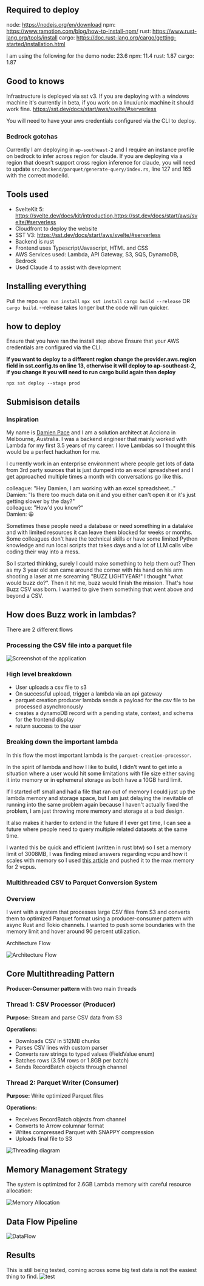 ## Required to deploy

node: https://nodejs.org/en/download
npm: https://www.ramotion.com/blog/how-to-install-npm/
rust: https://www.rust-lang.org/tools/install
cargo: https://doc.rust-lang.org/cargo/getting-started/installation.html

I am using the following for the demo
node: 23.6
npm: 11.4
rust: 1.87
cargo: 1.87

## Good to knows

Infrastructure is deployed via sst v3. If you are deploying with a windows machine it's currently in beta, if you work on a linux/unix machine it should work fine.
https://sst.dev/docs/start/aws/svelte/#serverless

You will need to have your aws credentials configured via the CLI to deploy.

### Bedrock gotchas

Currently I am deploying in `ap-southeast-2` and I require an instance profile on bedrock to infer across region for claude. If you are deploying via a region that doesn't support cross region inference for claude, you will need to update `src/backend/parquet/generate-query/index.rs`, line 127 and 165 with the correct modelId.

## Tools used

- SvelteKit 5: https://svelte.dev/docs/kit/introduction,https://sst.dev/docs/start/aws/svelte/#serverless
- Cloudfront to deploy the website
- SST V3: https://sst.dev/docs/start/aws/svelte/#serverless
- Backend is rust
- Frontend uses Typescript/Javascript, HTML and CSS
- AWS Services used: Lambda, API Gateway, S3, SQS, DynamoDB, Bedrock
- Used Claude 4 to assist with development

## Installing everything

Pull the repo
`npm run install`
`npx sst install`
`cargo build --release` OR `cargo build`. --release takes longer but the code will run quicker.

## how to deploy

Ensure that you have ran the install step above
Ensure that your AWS credentials are configured via the CLI.

**If you want to deploy to a different region change the provider.aws.region field in sst.config.ts on line 13, otherwise it will deploy to ap-southeast-2, if you change it you will need to run cargo build again then deploy**

`npx sst deploy --stage prod`

## Submisison details

### Inspiration

My name is [Damien Pace](https://www.linkedin.com/in/damienpace1/) and I am a solution architect at Acciona in Melbourne, Australia. I was a backend engineer that mainly worked with Lambda for my first 3.5 years of my career. I love Lambdas so I thought this would be a perfect hackathon for me.

I currently work in an enterprise environment where people get lots of data from 3rd party sources that is just dumped into an excel spreadsheet and I get approached multiple times a month with conversations go like this.

colleague: "Hey Damien, I am working with an excel spreadsheet..." <br>
Damien: "Is there too much data on it and you either can't open it or it's just getting slower by the day?" <br>
colleague: "How'd you know?" <br>
Damien: 😀<br>

Sometimes these people need a database or need something in a datalake and with limited resources it can leave them blocked for weeks or months. Some colleagues don't have the technical skills or have some limited Python knowledge and run local scripts that takes days and a lot of LLM calls vibe coding their way into a mess.

So I started thinking, surely I could make something to help them out? Then as my 3 year old son came around the corner with his hand on his arm shooting a laser at me screaming "BUZZ LIGHTYEAR!" I thought "what would buzz do?". Then it hit me, buzz would finish the mission. That's how Buzz CSV was born. I wanted to give them something that went above and beyond a CSV.

## How does Buzz work in lambdas?

There are 2 different flows

### Processing the CSV file into a parquet file

![Screenshot of the application](createParquet.png)

### High level breakdown

- User uploads a csv file to s3
- On successful upload, trigger a lambda via an api gateway
- parquet creation producer lambda sends a payload for the csv file to be processed asynchronously
- creates a dynamoDB record with a pending state, context, and schema for the frontend display
- return success to the user

### Breaking down the important lambda

In this flow the most important lambda is the `parquet-creation-processor`.

In the spirit of lambda and how I like to build, I didn't want to get into a situation where a user would hit some limitations with file size either saving it into memory or in ephemeral storage as both have a 10GB hard limit.

If I started off small and had a file that ran out of memory I could just up the lambda memory and storage space, but I am just delaying the inevitable of running into the same problem again because I haven't actually fixed the problem, I am just throwing more memory and storage at a bad design.

It also makes it harder to extend in the future if I ever get time, I can see a future where people need to query multiple related datasets at the same time.

I wanted this be quick and efficient (written in rust btw) so I set a memory limit of 3008MB, I was finding mixed answers regarding vcpu and how it scales with memory so I used [this article](https://dev.to/takuma818t/lambda-performance-evaluation-the-relationship-between-memory-and-internal-vcpu-architecture-and-their-comparison-3911) and pushed it to the max memory for 2 vcpus.

### Multithreaded CSV to Parquet Conversion System

### Overview

I went with a system that processes large CSV files from S3 and converts them to optimized Parquet format using a producer-consumer pattern with async Rust and Tokio channels. I wanted to push some boundaries with the memory limit and hover around 90 percent utilization.

Architecture Flow

![Architecture Flow](archFlow.png)

## Core Multithreading Pattern

**Producer-Consumer pattern** with two main threads

### Thread 1: CSV Processor (Producer)

**Purpose:** Stream and parse CSV data from S3

**Operations:**

- Downloads CSV in 512MB chunks
- Parses CSV lines with custom parser
- Converts raw strings to typed values (FieldValue enum)
- Batches rows (3.5M rows or 1.8GB per batch)
- Sends RecordBatch objects through channel

### Thread 2: Parquet Writer (Consumer)

**Purpose:** Write optimized Parquet files

**Operations:**

- Receives RecordBatch objects from channel
- Converts to Arrow columnar format
- Writes compressed Parquet with SNAPPY compression
- Uploads final file to S3

![Threading diagram](threadDiagram.png)

## Memory Management Strategy

The system is optimized for 2.6GB Lambda memory with careful resource allocation:

![Memory Allocation](MemoryAllocation.png)

## Data Flow Pipeline

![DataFlow](DataFlow.png)

## Results

This is still being tested, coming across some big test data is not the easiest thing to find.
![test](utilisation.png)
